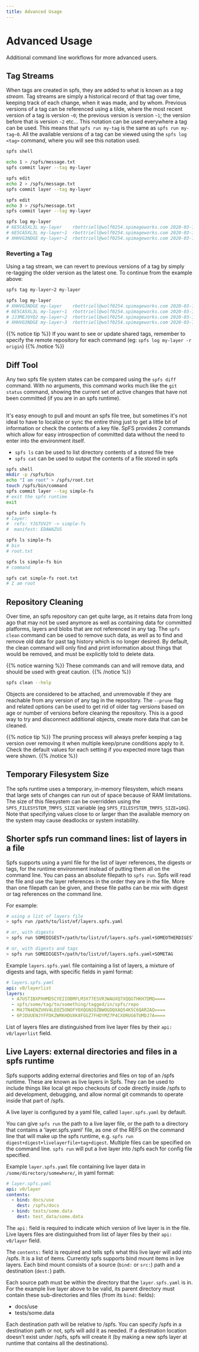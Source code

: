 ```yaml
---
title: Advanced Usage
---
```


# Advanced Usage

Additional command line workflows for more advanced users.

## Tag Streams

When tags are created in spfs, they are added to what is known as a _tag stream_. Tag streams are simply a historical record of that tag over time, keeping track of each change, when it was made, and by whom. Previous versions of a tag can be referenced using a tilde, where the most recent version of a tag is version `~0`; the previous version is version `~1`; the version before that is version `~2` etc... This notation can be used everywhere a tag can be used. This means that `spfs run my-tag` is the same as `spfs run my-tag~0`. All the available versions of a tag can be viewed using the `spfs log <tag>` command, where you will see this notation used.

```bash
spfs shell

echo 1 > /spfs/message.txt
spfs commit layer --tag my-layer

spfs edit
echo 2 > /spfs/message.txt
spfs commit layer --tag my-layer

spfs edit
echo 3 > /spfs/message.txt
spfs commit layer --tag my-layer

spfs log my-layer
# 6E5CA5XL3L my-layer    rbottriell@wolf0254.spimageworks.com 2020-03-18 10:12
# 6E5CA5XL3L my-layer~1  rbottriell@wolf0254.spimageworks.com 2020-03-18 10:11
# XHHVG3NDGE my-layer~2  rbottriell@wolf0254.spimageworks.com 2020-03-18 10:11
```

### Reverting a Tag

Using a tag stream, we can revert to previous versions of a tag by simply re-tagging the older version as the latest one. To continue from the example above:

```bash
spfs tag my-layer~2 my-layer

spfs log my-layer
# XHHVG3NDGE my-layer    rbottriell@wolf0254.spimageworks.com 2020-03-18 10:16
# 6E5CA5XL3L my-layer~1  rbottriell@wolf0254.spimageworks.com 2020-03-18 10:12
# JJ3MEJOYQ2 my-layer~2  rbottriell@wolf0254.spimageworks.com 2020-03-18 10:11
# XHHVG3NDGE my-layer~3  rbottriell@wolf0254.spimageworks.com 2020-03-18 10:11
```

{{% notice tip %}}
If you want to see or update shared tags, remember to specify the remote repository for each command (eg: `spfs log my-layer -r origin`)
{{% /notice %}}

## Diff Tool

Any two spfs file system states can be compared using the `spfs diff` command. With no arguments, this command works much like the `git status` command, showing the current set of active changes that have not been committed (if you are in an spfs runtime).

##

It's easy enough to pull and mount an spfs file tree, but sometimes it's not ideal to have to localize or sync the entire thing just to get a little bit of information or check the contents of a key file. SpFS provides 2 commands which allow for easy introspection of committed data without the need to enter into the environment itself.

- `spfs ls` can be used to list directory contents of a stored file tree
- `spfs cat` can be used to output the contents of a file stored in spfs

```bash
spfs shell
mkdir -p /spfs/bin
echo "I am root" > /spfs/root.txt
touch /spfs/bin/command
spfs commit layer --tag simple-fs
# exit the spfs runtime
exit

spfs info simple-fs
# layer:
#  refs: YJGTUV2Y -> simple-fs
#  manifest: EDAWAZUS

spfs ls simple-fs
# bin
# root.txt

spfs ls simple-fs bin
# command

spfs cat simple-fs root.txt
# I am root
```

## Repository Cleaning

Over time, an spfs repository can get quite large, as it retains data from long ago that may not be used anymore as well as containing data for committed platforms, layers and blobs that are not referenced in any tag. The `spfs clean` command can be used to remove such data, as well as to find and remove old data for past tag history which is no longer desired. By default, the clean command will only find and print information about things that would be removed, and must be explicitly told to delete data.

{{% notice warning %}}
These commands can and will remove data, and should be used with great caution.
{{% /notice %}}

```bash
spfs clean --help
```

Objects are considered to be attached, and unremovable if they are reachable from any version of any tag in the repository. The `--prune` flag and related options can be used to get rid of older tag versions based on age or number of versions before cleaning the repository. This is a good way to try and disconnect additional objects, create more data that can be cleaned.

{{% notice tip %}}
The pruning process will always prefer keeping a tag version over removing it when multiple keep/prune conditions apply to it. Check the default values for each setting if you expected more tags than were shown.
{{% /notice %}}

## Temporary Filesystem Size

The spfs runtime uses a temporary, in-memory filesystem, which means that large sets of changes can run out of space because of RAM limitations. The size of this filesystem can be overridden using the `SPFS_FILESYSTEM_TMPFS_SIZE` variable (eg `SPFS_FILESYSTEM_TMPFS_SIZE=10G`). Note that specifying values close to or larger than the available memory on the system may cause deadlocks or system instability.

## Shorter spfs run command lines: list of layers in a file

Spfs supports using a yaml file for the list of layer references, the digests or tags, for the runtime environment instead of putting them all on the command line. You can pass an absolute filepath to `spfs run`. Spfs will read the file and use the layer references in the order they are in the file. More than one filepath can be given, and these file paths can be mix with digest or tag references on the command line.

For example:
```sh
# using a list of layers file
> spfs run /path/to/list/of/layers.spfs.yaml

# or, with digests
> spfs run SOMEDIGEST+/path/to/list/of/layers.spfs.yaml+SOMEOTHERDIGEST

# or, with digests and tags
> spfs run SOMEDIGEST+/path/to/list/of/layers.spfs.yaml+SOMETAG
```

Example `layers.spfs.yaml` file containing a list of layers, a mixture of digests and tags, with specific fields in yaml format:

```yaml
# layers.spfs.yaml
api: v0/layerlist
layers:
  - A7USTIBXPXHMD5CYEIIOBMFLM3X77ESVR3WAUXQ7XQQGTHKH7DMQ====
  - spfs/some/tag/to/something/tagged/in/spfs/repo
  - M4JTN4ENZVHV4LEOZ5ONOFYOXQGN2OZBWOGDQXAQ54K5C6QAR2AQ====
  - 6PJDUUENJYFFDKZWRKHDUXK4FGGZ7FHDYMZ7P4CXORUG6TUMDJ7A====
```

List of layers files are distinguished from live layer files by their `api: v0/layerlist` field.


## Live Layers: external directories and files in a spfs runtime

Spfs supports adding external directories and files on top of an /spfs runtime. These are known as live layers in Spfs. They can be used to include things like local git repo checkouts of code directly inside /spfs to aid development, debugging, and allow normal git commands to operate inside that part of /spfs.

A live layer is configured by a yaml file, called `layer.spfs.yaml` by default.

You can give `spfs run` the path to a live layer file, or the path to a directory that contains a 'layer.spfs.yaml' file, as one of the REFS on the command line that will make up the spfs runtime, e.g. `spfs run digest+digest+livelayerfile+tag+digest`. Multiple files can be specified on the command line. `spfs run` will put a live layer into /spfs each for config file specified.

Example `layer.spfs.yaml` file containing live layer data in `/some/directory/somewhere/`, in yaml format:

```yaml
# layer.spfs.yaml
api: v0/layer
contents:
  - bind: docs/use
    dest: /spfs/docs
  - bind: tests/some.data
    dest: test_data/some.data
```

The `api:` field is required to indicate which version of live layer is in the file.  Live layers files are distinguished from list of layer files by their `api: v0/layer` field.

The `contents:` field is required and tells spfs what this live layer will add into /spfs. It is a list of items. Currently spfs supports bind mount items in live layers. Each bind mount consists of a source (`bind:` or `src:`) path and a destination (`dest:`) path. 

Each source path must be within the directory that the `layer.spfs.yaml` is in. For the example live layer above to be valid, its parent directory must contain these sub-directories and files (from its `bind:` fields):
- docs/use
- tests/some.data

Each destination path will be relative to /spfs. You can specify /spfs in a destination path or not, spfs will add it as needed. If a destination location doesn't exist under /spfs, spfs will create it (by making a new spfs layer at runtime that contains all the destinations).

